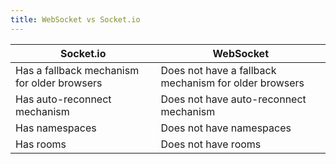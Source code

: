 ```yaml
---
title: WebSocket vs Socket.io
---
```


| Socket.io                                   | WebSocket                                             |
| ------------------------------------------- | ----------------------------------------------------- |
| Has a fallback mechanism for older browsers | Does not have a fallback mechanism for older browsers |
| Has auto-reconnect mechanism                | Does not have auto-reconnect mechanism                |
| Has namespaces                              | Does not have namespaces                              |
| Has rooms                                   | Does not have rooms                                   |
